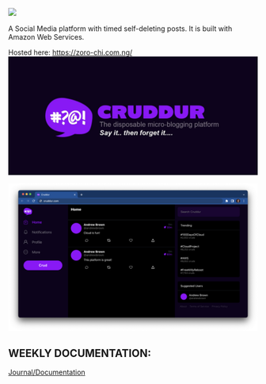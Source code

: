 ![](https://codebuild.ca-central-1.amazonaws.com/badges?uuid=eyJlbmNyeXB0ZWREYXRhIjoiMnhTOUlQNEZJenFKNzNMN3F3RXNNNzhEMWE1TmhtMmxiKzNsR29PM2Q4NURqdHk4UCtPZDZlL0ExZ3A3SlAzcnF1T2Vydk1ZRTdpbmVYeVY2UktUdGxvPSIsIml2UGFyYW1ldGVyU3BlYyI6ImJSQkN5bkNEeHgzbU5pMXEiLCJtYXRlcmlhbFNldFNlcmlhbCI6MX0%3D&branch=main)

A Social Media platform with timed self-deleting posts. It is built with Amazon Web Services.

Hosted here: https://zoro-chi.com.ng/
![Cruddur Graphic](_docs/assets/cruddur-banner.jpg)

![Cruddur Screenshot](_docs/assets/cruddur-screenshot.png)



## WEEKLY DOCUMENTATION:
[Journal/Documentation]( https://github.com/Zoro-chi/-aws-bootcamp-cruddur-2023/tree/main/journal )
